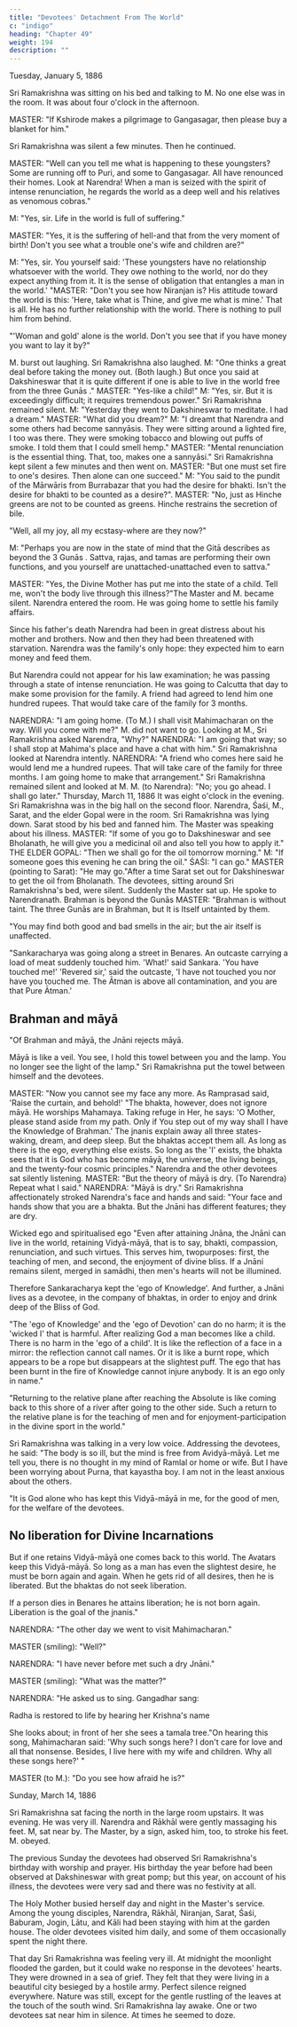 ```yaml
---
title: "Devotees' Detachment From The World"
c: "indigo"
heading: "Chapter 49"
weight: 194
description: ""
---
```


Tuesday, January 5, 1886

Sri Ramakrishna was sitting on his bed and talking to M. No one else was in the room. It was about four o'clock in the afternoon.

MASTER: "If Kshirode makes a pilgrimage to Gangasagar, then please buy a blanket for him."

Sri Ramakrishna was silent a few minutes. Then he continued.


MASTER: "Well can you tell me what is happening to these youngsters? Some are running off to Puri, and some to Gangasagar. All have renounced their homes. Look at Narendra! When a man is seized with the spirit of intense renunciation, he regards the world as a deep well and his relatives as venomous cobras."

M: "Yes, sir. Life in the world is full of suffering."

MASTER: "Yes, it is the suffering of hell-and that from the very moment of birth! Don't you see what a trouble one's wife and children are?"

M: "Yes, sir. You yourself said: 'These youngsters have no relationship whatsoever with the world. They owe nothing to the world, nor do they expect anything from it. It is the sense of obligation that entangles a man in the world.' "MASTER: "Don't you see how Niranjan is? His attitude toward the world is this: 'Here,
take what is Thine, and give me what is mine.' That is all. He has no further relationship with the world. There is nothing to pull him from behind.

"'Woman and gold' alone is the world. Don't you see that if you have money you want to lay it by?"

M. burst out laughing. Sri Ramakrishna also laughed.
M: "One thinks a great deal before taking the money out. (Both laugh.) But once you
said at Dakshineswar that it is quite different if one is able to live in the world free from
the three Gunās ."
MASTER: "Yes-like a child!"
M: "Yes, sir. But it is exceedingly difficult; it requires tremendous power."
Sri Ramakrishna remained silent.
M: "Yesterday they went to Dakshineswar to meditate. I had a dream."
MASTER: "What did you dream?"
M: "I dreamt that Narendra and some others had become sannyāsis. They were sitting
around a lighted fire, I too was there. They were smoking tobacco and blowing out puffs
of smoke. I told them that I could smell hemp."
MASTER: "Mental renunciation is the essential thing. That, too, makes one a sannyāsi."
Sri Ramakrishna kept silent a few minutes and then went on.
MASTER: "But one must set fire to one's desires. Then alone can one succeed."
M: "You said to the pundit of the Mārwāris from Burrabazar that you had the desire for
bhakti. Isn't the desire for bhakti to be counted as a desire?".
MASTER: "No, just as Hinche greens are not to be counted as greens. Hinche restrains
the secretion of bile.

"Well, all my joy, all my ecstasy-where are they now?"

M: "Perhaps you are now in the state of mind that the Gitā describes as beyond the 3 Gunās . Sattva, rajas, and tamas are performing their own functions, and you
yourself are unattached-unattached even to sattva."

MASTER: "Yes, the Divine Mother has put me into the state of a child. Tell me, won't the body live through this illness?"The Master and M. became silent. Narendra entered the room. He was going home to settle his family affairs. 

Since his father's death Narendra had been in great distress about his mother and brothers. Now and then they had been threatened with starvation. Narendra was the family's only hope: they expected him to earn money and feed them. 

But Narendra could not appear for his law examination; he was passing through a state of intense renunciation. He was going to Calcutta that day to make some provision for the family. A friend had agreed to lend him one hundred rupees. That would take care of the family for 3 months.

NARENDRA: "I am going home. (To M.) I shall visit Mahimacharan on the way. Will you
come with me?"
M. did not want to go. Looking at M., Sri Ramakrishna asked Narendra, "Why?"
NARENDRA: "I am going that way; so I shall stop at Mahima's place and have a chat
with him."
Sri Ramakrishna looked at Narendra intently.
NARENDRA: "A friend who comes here said he would lend me a hundred rupees. That
will take care of the family for three months. I am going home to make that
arrangement."
Sri Ramakrishna remained silent and looked at M.
M. (to Narendra): "No; you go ahead. I shall go later."
Thursday, March 11, 1886
It was eight o'clock in the evening. Sri Ramakrishna was in the big hall on the second
floor. Narendra, Śaśi, M., Sarat, and the elder Gopal were in the room. Sri Ramakrishna
was lying down. Sarat stood by his bed and fanned him. The Master was speaking about
his illness.
MASTER: "If some of you go to Dakshineswar and see Bholanath, he will give you a
medicinal oil and also tell you how to apply it."
THE ELDER GOPAL: "Then we shall go for the oil tomorrow morning."
M: "If someone goes this evening he can bring the oil."
ŚAŚI: "I can go."
MASTER (pointing to Sarat): "He may go."After a time Sarat set out for Dakshineswar to get the oil from Bholanath. The devotees,
sitting around Sri Ramakrishna's bed, were silent. Suddenly the Master sat up. He spoke
to Narendranath.
Brahman is beyond the Gunās
MASTER: "Brahman is without taint. The three
Gunās are
in Brahman, but It is Itself
untainted by them.

"You may find both good and bad smells in the air; but the air itself is unaffected.

"Sankaracharya was going along a street in Benares. An outcaste carrying a load of meat suddenly touched him. 'What!' said Sankara. 'You have touched me!' 'Revered sir,' said the outcaste, 'I have not touched you nor have you touched me. The Ātman is
above all contamination, and you are that Pure Ātman.'

## Brahman and māyā

"Of Brahman and māyā, the Jnāni rejects māyā.

Māyā is like a veil. You see, I hold this towel between you and the lamp. You no longer see the light of the lamp."
Sri Ramakrishna put the towel between himself and the devotees.

MASTER: "Now you cannot see my face any more. As Ramprasad said, 'Raise the curtain, and behold!'
"The bhakta, however, does not ignore māyā. He worships Mahamaya. Taking refuge in
Her, he says: 'O Mother, please stand aside from my path. Only if You step out of my
way shall I have the Knowledge of Brahman.' The jnanis explain away all three states-
waking, dream, and deep sleep. But the bhaktas accept them all. As long as there is the
ego, everything else exists. So long as the 'I' exists, the bhakta sees that it is God who
has become māyā, the universe, the living beings, and the twenty-four cosmic
principles."
Narendra and the other devotees sat silently listening.
MASTER: "But the theory of māyā is dry. (To Narendra) Repeat what I said."
NARENDRA: "Māyā is dry."
Sri Ramakrishna affectionately stroked Narendra's face and hands and said: "Your face
and hands show that you are a bhakta. But the Jnāni has different features; they are
dry.

Wicked ego and spiritualised ego "Even after attaining Jnāna, the Jnāni can live in the world, retaining Vidyā-māyā, that is to say, bhakti, compassion, renunciation, and such virtues. This serves him, twopurposes: first, the teaching of men, and second, the enjoyment of divine bliss. If a Jnāni remains silent, merged in samādhi, then men's hearts will not be illumined.

Therefore Sankaracharya kept the 'ego of Knowledge'. And further, a Jnāni lives as a devotee, in the company of bhaktas, in order to enjoy and drink deep of the Bliss of God.

"The 'ego of Knowledge' and the 'ego of Devotion' can do no harm; it is the 'wicked I' that is harmful. After realizing God a man becomes like a child. There is no harm in the 'ego of a child'. It is like the reflection of a face in a mirror: the reflection cannot call names. Or it is like a burnt rope, which appears to be a rope but disappears at the slightest puff. The ego that has been burnt in the fire of Knowledge cannot injure anybody. It is an ego only in name."

"Returning to the relative plane after reaching the Absolute is like coming back to this shore of a river after going to the other side. Such a return to the relative plane is for the teaching of men and for enjoyment-participation in the divine sport in the world."

Sri Ramakrishna was talking in a very low voice. Addressing the devotees, he said: "The body is so ill, but the mind is free from Avidyā-māyā. Let me tell you, there is no thought in my mind of Ramlal or home or wife. But I have been worrying about Purna, that kayastha boy. I am not in the least anxious about the others.

"It is God alone who has kept this Vidyā-māyā in me, for the good of men, for the welfare of the devotees.

## No liberation for Divine Incarnations

But if one retains Vidyā-māyā one comes back to this world. The Avatars keep this Vidyā-māyā. So long as a man has even the slightest desire, he must be born again and
again. When he gets rid of all desires, then he is liberated. But the bhaktas do not seek liberation.

If a person dies in Benares he attains liberation; he is not born again. Liberation is the goal of the jnanis."

NARENDRA: "The other day we went to visit Mahimacharan."

MASTER (smiling): "Well?"

NARENDRA: "I have never before met such a dry Jnāni."

MASTER (smiling): "What was the matter?"

NARENDRA: "He asked us to sing. Gangadhar sang:

Radha is restored to life by hearing her Krishna's name

She looks about; in front of her she sees a tamala tree."On hearing this song, Mahimacharan said: 'Why such songs here? I don't care for love
and all that nonsense. Besides, I live here with my wife and children. Why all these
songs here?' "

MASTER (to M.): "Do you see how afraid he is?"

Sunday, March 14, 1886

Sri Ramakrishna sat facing the north in the large room upstairs. It was evening. He was very ill. Narendra and Rākhāl were gently massaging his feet. M, sat near by. The Master, by a sign, asked him, too, to stroke his feet. M. obeyed.

The previous Sunday the devotees had observed Sri Ramakrishna's birthday with worship and prayer. His birthday the year before had been observed at Dakshineswar
with great pomp; but this year, on account of his illness, the devotees were very sad and
there was no festivity at all.

The Holy Mother busied herself day and night in the Master's service. Among the young disciples, Narendra, Rākhāl, Niranjan, Sarat, Śaśi, Baburam, Jogin, Lātu, and Kāli had been staying with him at the garden house. The older devotees visited him daily, and
some of them occasionally spent the night there.

That day Sri Ramakrishna was feeling very ill. At midnight the moonlight flooded the garden, but it could wake no response in the devotees' hearts. They were drowned in a sea of grief. They felt that they were living in a beautiful city besieged by a hostile army.
Perfect silence reigned everywhere. Nature was still, except for the gentle rustling of the
leaves at the touch of the south wind. Sri Ramakrishna lay awake. One or two devotees
sat near him in silence. At times he seemed to doze.

